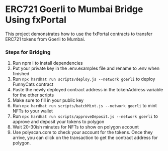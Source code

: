 # ERC721 Goerli to Mumbai Bridge Using fxPortal
This project demonstrates how to use the fxPortal contracts to transfer ERC721 tokens from Goerli to Mumbai.

### Steps for Bridging

1. Run npm i to install dependencies
2. Put your private key in the .env.examples file and rename to .env when finished
3. Run `npx hardhat run scripts/deploy.js --network goerli` to deploy FunnyCats contract
4. Paste the newly deployed contract address in the tokenAddress variable for the other scripts
5. Make sure to fill in your public key
6. Run `npx hardhat run scripts/batchMint.js --network goerli` to mint NFTs to your wallet
7. Run `npx hardhat run scripts/approveDeposit.js --network goerli` to approve and deposit your tokens to polygon
8. Wait 20-30ish minutes for NFTs to show on polygon account
9. Use polyscan.com to check your account for the tokens. Once they arrive, you can click on the transaction to get the contract address for polygon.
